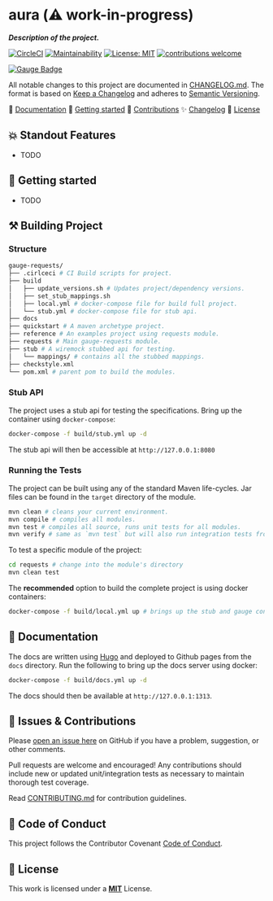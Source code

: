 # aura (:warning: work-in-progress)
*__Description of the project.__*

[![CircleCI](https://circleci.com/gh/sitture/aura.svg?style=shield)](https://circleci.com/gh/sitture/aura) [![Maintainability](https://api.codeclimate.com/v1/badges/b5cc25a0c4b0722a6c60/maintainability)](https://codeclimate.com/github/sitture/aura/maintainability) [![License: MIT](https://img.shields.io/badge/License-MIT-yellow.svg?maxAge=2592000)](https://opensource.org/licenses/MIT) [![contributions welcome](https://img.shields.io/badge/contributions-welcome-brightgreen.svg?style=flat)](../../issues)

[![Gauge Badge](https://gauge.org/Gauge_Badge.svg)](https://gauge.org)

All notable changes to this project are documented in [CHANGELOG.md](CHANGELOG.md).
The format is based on [Keep a Changelog](http://keepachangelog.com/en/1.0.0/)
and adheres to [Semantic Versioning](http://semver.org/spec/v2.0.0.html).

:book: [Documentation](https://gauge-requests.github.io)
:rocket: [Getting started](#rocket-getting-started)
:wave: [Contributions](#wave-issues--contributions)
:sparkles: [Changelog](CHANGELOG.md)
:scroll: [License](#scroll-license)

## :boom: Standout Features

* TODO

## :rocket: Getting started

* TODO

## :hammer_and_pick: Building Project

### Structure

```bash
gauge-requests/
├── .cirlceci # CI Build scripts for project.
├── build
│   ├── update_versions.sh # Updates project/dependency versions.
│   ├── set_stub_mappings.sh
│   ├── local.yml # docker-compose file for build full project.
│   └── stub.yml # docker-compose file for stub api.
├── docs
├── quickstart # A maven archetype project.
├── reference # An examples project using requests module.
├── requests # Main gauge-requests module.
├── stub # A wiremock stubbed api for testing.
│   └── mappings/ # contains all the stubbed mappings.
├── checkstyle.xml
└── pom.xml # parent pom to build the modules.
```

### Stub API

The project uses a stub api for testing the specifications. Bring up the container using `docker-compose`:

```bash
docker-compose -f build/stub.yml up -d
```

The stub api will then be accessible at `http://127.0.0.1:8080`

### Running the Tests

The project can be built using any of the standard Maven life-cycles. Jar files can be found in the `target` directory of the module.

```bash
mvn clean # cleans your current environment.
mvn compile # compiles all modules.
mvn test # compiles all source, runs unit tests for all modules.
mvn verify # same as `mvn test` but will also run integration tests from quickstart module.
```

To test a specific module of the project:

```bash
cd requests # change into the module's directory
mvn clean test
```

The __recommended__ option to build the complete project is using docker containers:

```bash
docker-compose -f build/local.yml up # brings up the stub and gauge containers to build the project.
```

## :book: Documentation

The docs are written using [Hugo](https://gohugo.io) and deployed to Github pages from the `docs` directory. Run the following to bring up the docs server using docker:

```bash
docker-compose -f build/docs.yml up -d
```

The docs should then be available at `http://127.0.0.1:1313`.

## :wave: Issues & Contributions

Please [open an issue here](../../issues) on GitHub if you have a problem, suggestion, or other comments.

Pull requests are welcome and encouraged! Any contributions should include new or updated unit/integration tests as necessary to maintain thorough test coverage.

Read [CONTRIBUTING.md](CONTRIBUTING.md) for contribution guidelines.

## :office: Code of Conduct

This project follows the Contributor Covenant [Code of Conduct](CODE_OF_CONDUCT.md).

## :scroll: License

This work is licensed under a [__MIT__](https://mit-license.org/) License.

